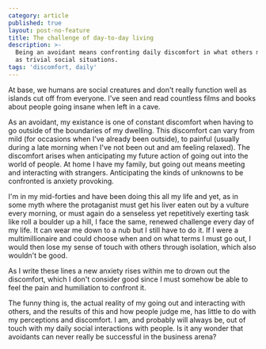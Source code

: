 ```yaml
---
category: article
published: true
layout: post-no-feature
title: The challenge of day-to-day living
description: >-
  Being an avoidant means confronting daily discomfort in what others may regard
  as trivial social situations.
tags: 'discomfort, daily'
---
```

At base, we humans are social creatures and don't really function well as islands cut off from everyone. I've seen and read countless films and books about people going insane when left in a cave.

As an avoidant, my existance is one of constant discomfort when having to go outside of the boundaries of my dwelling. This discomfort can vary from mild (for occasions when I've already been outside), to painful (usually during a late morning when I've not been out and am feeling relaxed). The discomfort arises when anticipating my future action of going out into the world of people. At home I have my family, but going out means meeting and interacting with strangers. Anticipating the kinds of unknowns to be confronted is anxiety provoking.

I'm in my mid-forties and have been doing this all my life and yet, as in some myth where the protaganist must get his liver eaten out by a vulture every morning, or must again do a senseless yet repetitively exerting task like roll a boulder up a hill, I face the same, renewed challenge every day of my life. It can wear me down to a nub but I still have to do it. If I were a multimillionaire and could choose when and on what terms I must go out, I would then lose my sense of touch with others through isolation, which also wouldn't be good.

As I write these lines a new anxiety rises within me to drown out the discomfort, which I don't consider good since I must somehow be able to feel the pain and humiliation to confront it.

The funny thing is, the actual reality of my going out and interacting with others, and the results of this and how people judge me, has little to do with my perceptions and discomfort. I am, and probably will always be, out of touch with my daily social interactions with people. Is it any wonder that avoidants can never really be successful in the business arena?
